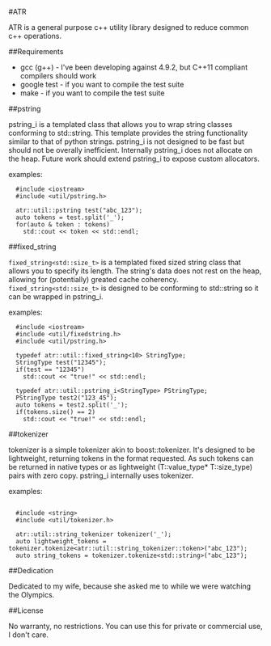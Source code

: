 #ATR

ATR is a general purpose c++ utility library designed to reduce common c++ operations. 

##Requirements

* gcc (g++) - I've been developing against 4.9.2, but C++11 compliant compilers should work
* google test - if you want to compile the test suite
* make - if you want to compile the test suite

##pstring

pstring_i is a templated class that allows you to wrap string classes conforming to std::string.  This template provides the string functionality similar to that of python strings.  pstring_i is not designed to be fast but should not be overally inefficient.  Internally pstring_i does not allocate on the heap. Future work should extend pstring_i to expose custom allocators.

examples:

```
  #include <iostream>
  #include <util/pstring.h>

  atr::util::pstring test("abc_123");
  auto tokens = test.split('_');
  for(auto & token : tokens)
    std::cout << token << std::endl;
```

##fixed_string

`fixed_string<std::size_t>` is a templated fixed sized string class that allows you to specify its length.  The string's data does not rest on the heap, allowing for (potentially) greated cache coherency.  `fixed_string<std::size_t>` is designed to be conforming to std::string so it can be wrapped in pstring_i.

examples:

```
  #include <iostream>
  #include <util/fixedstring.h>
  #include <util/pstring.h>

  typedef atr::util::fixed_string<10> StringType;
  StringType test("12345");
  if(test == "12345")
    std::cout << "true!" << std::endl;  

  typedef atr::util::pstring_i<StringType> PStringType;
  PStringType test2("123_45");
  auto tokens = test2.split('_');
  if(tokens.size() == 2)
    std::cout << "true!" << std::endl;

```

##tokenizer

tokenizer is a simple tokenizer akin to boost::tokenizer.  It's designed to be lightweight, returning tokens in the format requested.  As such tokens can be returned in native types or as lightweight (T::value_type* T::size_type) pairs with zero copy.  pstring_i internally uses tokenizer. 

examples:
```

  #include <string>
  #include <util/tokenizer.h>

  atr::util::string_tokenizer tokenizer('_');
  auto lightweight_tokens = tokenizer.tokenize<atr::util::string_tokenizer::token>("abc_123");
  auto string_tokens = tokenizer.tokenize<std::string>("abc_123");

```

##Dedication

Dedicated to my wife, because she asked me to while we were watching the Olympics.

##License

No warranty, no restrictions.  You can use this for private or commercial use, I don't care.
